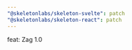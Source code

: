 ```yaml
---
"@skeletonlabs/skeleton-svelte": patch
"@skeletonlabs/skeleton-react": patch
---
```


feat: Zag 1.0
  
